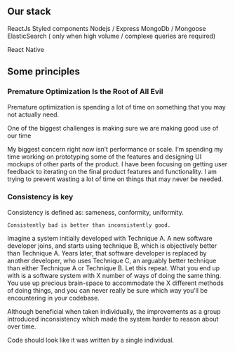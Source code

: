 
## Our stack

ReactJs
Styled components
Nodejs / Express 
MongoDb / Mongoose
ElasticSearch ( only when high volume / complexe queries are required) 

React Native




## Some principles


### Premature Optimization Is the Root of All Evil

Premature optimization is spending a lot of time on something that you may not actually need. 

One of the biggest challenges is making sure we are making good use of our time

My biggest concern right now isn’t performance or scale. I’m spending my time working on prototyping some of the features and designing UI mockups of other parts of the product. I have been focusing on getting user feedback to iterating on the final product features and functionality. I am trying to prevent wasting a lot of time on things that may never be needed.



### Consistency is key

Consistency is defined as: sameness, conformity, uniformity.

``` Consistently bad is better than inconsistently good. ```

Imagine a system initially developed with Technique A. A new software developer joins, and starts using technique B, which is objectively better than Technique A. Years later, that software developer is replaced by another developer, who uses Technique C, an arguably better technique than either Technique A or Technique B. Let this repeat.
What you end up with is a software system with X number of ways of doing the same thing. You use up precious brain-space to accommodate the X different methods of doing things, and you can never really be sure which way you’ll be encountering in your codebase.

Although beneficial when taken individually, the improvements as a group introduced inconsistency which made the system harder to reason about over time.

Code should look like it was written by a single individual.
